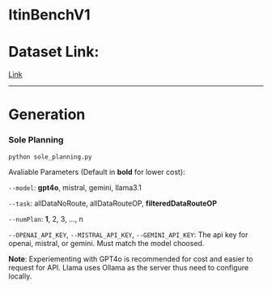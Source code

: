 # ItinBenchV1

# Dataset Link: 

[Link](https://huggingface.co/datasets/EthanWTL81/ItinBench)

---

# Generation

### Sole Planning
``` 
python sole_planning.py
```
Avaliable Parameters (Default in **bold** for lower cost):

```--model```: **gpt4o**, mistral, gemini, llama3.1

```--task```: allDataNoRoute, allDataRouteOP, **filteredDataRouteOP**

```--numPlan```: **1**, 2, 3, ..., n

```--OPENAI_API_KEY```, ```--MISTRAL_API_KEY```, ```--GEMINI_API_KEY```: The api key for openai, mistral, or gemini. Must match the model choosed. 

**Note**: Experiementing with GPT4o is recommended for cost and easier to request for API. Llama uses Ollama as the server thus need to configure locally. 
